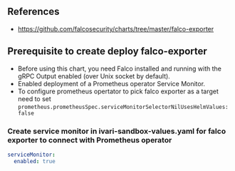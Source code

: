 ## References 
- https://github.com/falcosecurity/charts/tree/master/falco-exporter

## Prerequisite to create deploy falco-exporter
- Before using this chart, you need Falco installed and running with the gRPC Output enabled (over Unix socket by default).
- Enabled deployment of a Prometheus operator Service Monitor.
- To configure prometheus opertator to pick falco exporter as a target need to set `prometheus.prometheusSpec.serviceMonitorSelectorNilUsesHelmValues: false`

### Create service monitor in ivari-sandbox-values.yaml for falco exporter to connect with Prometheus operator
```yaml
serviceMonitor:
  enabled: true
```
